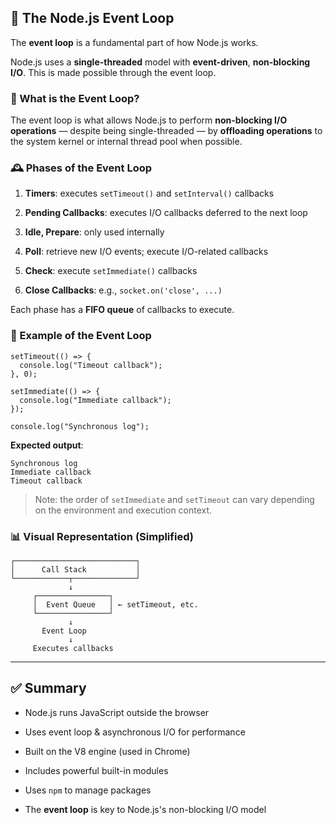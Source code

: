 ## 🔄 The Node.js Event Loop

The **event loop** is a fundamental part of how Node.js works.

Node.js uses a **single-threaded** model with **event-driven**, **non-blocking I/O**. This is made possible through the event loop.

### 🧩 What is the Event Loop?

The event loop is what allows Node.js to perform **non-blocking I/O operations** — despite being single-threaded — by **offloading operations** to the system kernel or internal thread pool when possible.

### 🕰️ Phases of the Event Loop

1. **Timers**: executes `setTimeout()` and `setInterval()` callbacks
    
2. **Pending Callbacks**: executes I/O callbacks deferred to the next loop
    
3. **Idle, Prepare**: only used internally
    
4. **Poll**: retrieve new I/O events; execute I/O-related callbacks
    
5. **Check**: execute `setImmediate()` callbacks
    
6. **Close Callbacks**: e.g., `socket.on('close', ...)`
    

Each phase has a **FIFO queue** of callbacks to execute.

### 🧵 Example of the Event Loop

```
setTimeout(() => {
  console.log("Timeout callback");
}, 0);

setImmediate(() => {
  console.log("Immediate callback");
});

console.log("Synchronous log");
```

**Expected output**:

```
Synchronous log
Immediate callback
Timeout callback
```

> Note: the order of `setImmediate` and `setTimeout` can vary depending on the environment and execution context.

### 📊 Visual Representation (Simplified)

```
┌───────────────────────────┐
│      Call Stack           │
└────────────┬──────────────┘
             ↓
     ┌────────────────┐
     │  Event Queue   │ ← setTimeout, etc.
     └────────────────┘
             ↓
       Event Loop
             ↓
     Executes callbacks
```

---

## ✅ Summary

- Node.js runs JavaScript outside the browser
    
- Uses event loop & asynchronous I/O for performance
    
- Built on the V8 engine (used in Chrome)
    
- Includes powerful built-in modules
    
- Uses `npm` to manage packages
    
- The **event loop** is key to Node.js's non-blocking I/O model
